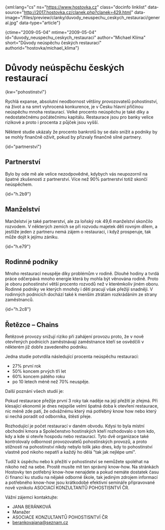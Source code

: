 
{xml:lang="cs" ns="https://www.hostovka.cz" class="docinfo linklist" data-source="http://2017.hostovka.cz/clanek.php?clanek=429.html" data-image="/files/preview/clanky/duvody\_neuspechu\_ceskych_restauraci/general.jpg" data-type="article"}

{ctime="2009-05-04" mtime="2009-05-04" id="duvody\_neuspechu\_ceskych\_restauraci" author="Michael Klíma" short="Důvody neúspěchu českých restaurací" authorid="hostovka/michael\_klima"}

# Důvody neúspěchu českých restaurací

<!-- generated attribute kw by user_udpatekw.sh on 2020-02-28, do not edit -->

{kw="pohostinství"}

Rychlá expanse, absolutní neodbornost většiny provozovatelů pohostinství, na život a na smrt vyhrocená konkurence, je v Česku hlavní příčinou neúspěchu mnoha restaurací. Velké procento neúspěchu je také díky a nedostatečnému počátečnímu kapitálu. Restaurace jsou pro banky velice rizikové a proto i procenta z půjček jsou vyšší.

Některé studie ukázaly že procento bankrotů by se dalo snížit a podniky by se mohly finančně oživit, pokud by přizvaly finančně silné partnery. 

{id="partnerstvi"}

## Partnerství

Bylo by ode mě ale velice nezodpovědné, kdybych vás neupozornil na špatné zkušenosti z partnerství. Více než 90% partnerství totiž skončí neúspěchem.

{id="h.2b9"}

## Manželství

Manželství je také partnerství, ale za loňský rok 49,6 manželství skončilo rozvodem. V některých zemích se při rozvodu majetek dělí rovným dílem, a jestliže jeden z partneru nemá zájem o restauraci, i když prosperuje, tak může dojít k jejímu zániku.

{id="h.e79"}

## Rodinné podniky

Mnoho restaurací neuspěje díky problémům v rodině. Dlouhé hodiny a tvrdá práce odčerpává mnoho energie která by mohla být věnována rodině. Proto je oboru pohostinství větší procento rozvodů než v kterémkoliv jiném oboru. Rodinné podniky ve kterých mnohdy i děti pracují však přežijí snadněji. V rodinných podnicích dochází také k menším ztrátám rozkrádáním ze strany zaměstnanců.

{id="h.2c8"}

## Řetězce – Chains

Řetězové provozy snižují riziko při zahájení provozu proto, že v nově otevřených podnicích zaměstnávají zaměstnance kteří se osvědčili v některém již dobře zavedeného podniku.

Jedna studie potvrdila následující procenta neúspěchu restaurací:

  * 27% první rok
  * 50% koncem prvých tří let
  * 60% koncem pátého roku
  * po 10 letech méně než 70% neuspěje.

Další poznání všech studií je:

Pokud restaurace přežije první 3 roky tak naděje na její přežití je zřejmá. Při klesající ekonomii je dnes nejspíše velmi špatná doba k otevření restaurace, nic méně zde patí, že odvážnému který má potřebný know how nebo který si nechá poradit od odborníka, štěstí přeje.

Rozhodující je počet restaurací v daném obvodu. Kdysi to byla místní obchodní kmora a Společenstvo hostinských kteří rozhodovalo o tom kdo, kdy a kde si otevře hospodu nebo restaurací. Tyto dvě organizace také kontrolovaly odbornost provozovatelů pohostinských provozů, a proto stížností na pohostinství nikdy nebylo tolik jako dnes, kdy to pohostinství vlastně pod nikoho nepatří a každý ho dělá "tak jak nejlépe umí".

Tudíž k úspěchu nebo k přežití v pohostinství se nemůžete spoléhat na nikoho než na sebe. Prostě musíte mít ten správný know-how. Na stránkách Hostovky ten potřebný know-how nenajdete a pokud nemáte dostatek času či financí ku studiu na nějaké odborné škole, tak jediným zdrojem informací a potřebného know-how jsou krátkodobé efektivní semináře připravované nově vznikolu ASOCIACÍ KONZULTANTŮ POHOSTISNTVÍ ČR.

Vážní zájemci kontaktujte:

  * JANA BERÁNKOVÁ
  * Manažer
  * ASOCIACE KONZULTANTŮ POHOSTISNTVÍ ČR
  * berankovajana@seznam.cz

